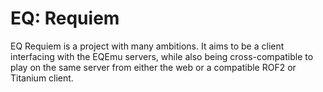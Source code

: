 # EQ: Requiem

EQ Requiem is a project with many ambitions. It aims to be a client interfacing with the EQEmu servers, while also being cross-compatible to play on the same server from either the web or a compatible ROF2 or Titanium client.